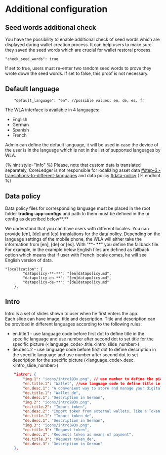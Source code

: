 # Additional configuration

## Seed words additional check

You have the possibility to enable additional check of seed words which are displayed during wallet creation process. It can help users to make sure they saved the seed words which are crucial for wallet restoral process.

```
"check_seed_words": true
```

If set to true, users must re-enter two random seed words to prove they wrote down the seed words. If set to false, this proof is not necessary.



## Default language

```
	"default_language": "en", //possible values: en, de, es, fr
```

The WLA interface is available in 4 languages:

* English
* German
* Spanish
* French

Admin can define the default language, it will be used in case the device of the user is in the language which is not in the list of supported languages by WLA.&#x20;

{% hint style="info" %}
Please, note that custom data is translated separately, CoreLedger is not responsible for localizing asset data [#step-3.-translations-to-different-languages](asset-configuration.md#step-3.-translations-to-different-languages "mention") and data policy [#data-policy](additional-configuration.md#data-policy "mention")
{% endhint %}

## Data policy

Data policy files for corresponding language must be placed in the root folder  **trading-app-configs** and path to them must be defined in the ui config as described below**.**

We understand that you can have users with different locales. You can provide \[en], \[de] and \[es] translations for the data policy. Depending on the language settings of the mobile phone, the WLA will either take the information from \[en], \[de] or \[es]. With "\*\***- \*\***" you define the fallback file. For example, in the example below English files are defined as fallback option which means that if user with French locale comes, he will see English version of data.&#x20;

```
"localization": {
		"datapolicy-**-**": "[en]datapolicy.md",
		"datapolicy-en-**": "[en]datapolicy.md",
		"datapolicy-de-**": "[de]datapolicy.md"
	},
```

## Intro

Intro is a set of slides shown to user when he first enters the app.\
Each slide can have image, title and description. Title and description can be provided in different languages according to the following rules:

* en.title.1 - use language code before first dot to define title in the specific language and use number after second dot to set title for the specific picture (\<language\_code>.title.\<intro\_slide\_number>)
* de.desc.2 - use language code before first dot to define description in the specific language and use number after second dot to set description for the specific picture (\<language\_code>.desc.\<intro\_slide\_number>)

```json
	"intro": {
		"img.1": "icons/intro1@3x.png", // use number to define the picture order
		"en.title.1": "Wallet", //use language code to define title in the specific language and use number to set title for the specific picture
  		"en.desc.1": "A convenient way to store and manage your digital assets/token", //use language code to define description in the specific language and use number to set description for the specific picture
		"de.title.1": "Wallet_de",
		"de.desc.1": "Description in German",
		"img.2": "icons/intro2@3x.png",
		"en.title.2": "Import token",
		"en.desc.2": "Import token from external wallets, like a Token Card",
		"de.title.1": "Import token_de",
		"de.desc.1": "Description in German",
		"img.3": "icons/intro3@3x.png",
		"en.title.3": "Request token",
		"en.desc.3": "Requests token as means of payment",
		"de.title.3": "Request token_de",
		"de.desc.3": "Description in German"
	},
```
